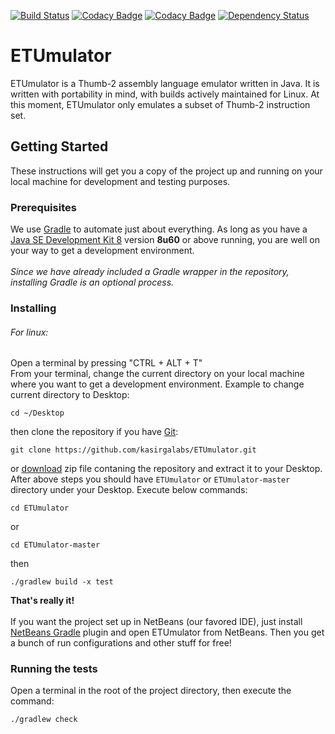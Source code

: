 [![Build Status](https://travis-ci.org/kasirgalabs/ETUmulator.svg?branch=master)](https://travis-ci.org/kasirgalabs/ETUmulator)
[![Codacy Badge](https://api.codacy.com/project/badge/Coverage/b79a64268c3b4ab38699a5780e773302)](https://www.codacy.com/app/RootG/ETUmulator?utm_source=github.com&utm_medium=referral&utm_content=kasirgalabs/ETUmulator&utm_campaign=Badge_Coverage)
[![Codacy Badge](https://api.codacy.com/project/badge/Grade/b79a64268c3b4ab38699a5780e773302)](https://www.codacy.com/app/RootG/ETUmulator?utm_source=github.com&amp;utm_medium=referral&amp;utm_content=kasirgalabs/ETUmulator&amp;utm_campaign=Badge_Grade)
[![Dependency Status](https://www.versioneye.com/user/projects/58b1886d7b9e15004de85395/badge.svg?style=flat-square)](https://www.versioneye.com/user/projects/58b1886d7b9e15004de85395)

# ETUmulator
ETUmulator is a Thumb-2 assembly language emulator written in Java. It is written with portability in mind, with builds actively maintained for Linux. At this moment, ETUmulator only emulates a subset of Thumb-2 instruction set.
## Getting Started
These instructions will get you a copy of the project up and running on your local machine for development and testing purposes.

### Prerequisites
We use [Gradle](https://gradle.org/) to automate just about everything. As long as you have a [Java SE Development Kit 8](http://www.oracle.com/technetwork/java/javase/downloads/jdk8-downloads-2133151.html) version **8u60** or above running, you are well on your way to get a development environment.<br/>
<br/>
*Since we have already included a Gradle wrapper in the repository, installing Gradle is an optional process.*

### Installing

###### For linux:
Open a terminal by pressing "CTRL + ALT + T"<br/>
From your terminal, change the current directory on your local machine where you want to get a development environment.
Example to change current directory to Desktop: 
```
cd ~/Desktop
```
then clone the repository if you have [Git](https://git-scm.com/):
```
git clone https://github.com/kasirgalabs/ETUmulator.git
```
or [download](https://github.com/kasirgalabs/ETUmulator/archive/master.zip) zip file contaning the repository and extract it to your Desktop.
<br/>
After above steps you should have `ETUmulator` or `ETUmulator-master` directory under your Desktop.
Execute below commands:<br/>
```
cd ETUmulator
```
or
```
cd ETUmulator-master
```
then
```
./gradlew build -x test
```
**That's really it!**<br/>
<br/>
If you want the project set up in NetBeans (our favored IDE), just install [NetBeans Gradle](http://plugins.netbeans.org/plugin/44510/gradle-support) plugin and open ETUmulator from NetBeans. Then you get a bunch of run configurations and other stuff for free!

### Running the tests
Open a terminal in the root of the project directory, then execute the command:
```
./gradlew check
```
